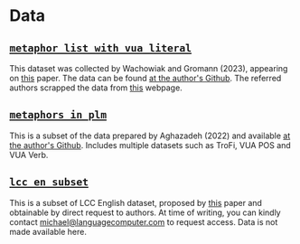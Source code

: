# Data

## [`metaphor_list_with_vua_literal`](./metaphor_list_with_vua_literal)
This dataset was collected by Wachowiak and Gromann (2023), appearing on [this](https://aclanthology.org/2023.acl-long.58/) paper.
The data can be found [at the author's Github](https://github.com/lwachowiak/Metaphor-Extraction-With-GPT-3/tree/main/Data). The referred authors scrapped the data from [this](http://www.lang.osaka-u.ac.jp/~sugimoto/MasterMetaphorList/metaphors/index.html) webpage.

## [`metaphors_in_plm`](./metaphors_in_plm)
This is a subset of the data prepared by Aghazadeh (2022) and available [at the author's Github](https://github.com/EhsanAghazadeh/Metaphors_in_PLMs/tree/main/data). Includes multiple datasets such as TroFi, VUA POS and VUA Verb.

## [`lcc_en_subset`](./lcc_en_subset)
This is a subset of LCC English dataset, proposed by [this](https://aclanthology.org/L16-1668/) paper and obtainable by direct request to authors. At time of writing, you can kindly contact michael@languagecomputer.com to request access. Data is not made available here.
